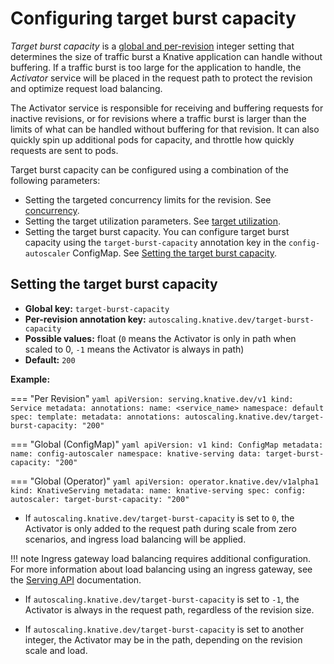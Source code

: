 # Configuring target burst capacity

_Target burst capacity_ is a [global and per-revision](../autoscaling/autoscaler-types.md#global-versus-per-revision-settings) integer setting that determines the size of traffic burst a Knative application can handle without buffering.
If a traffic burst is too large for the application to handle, the _Activator_ service will be placed in the request path to protect the revision and optimize request load balancing.

The Activator service is responsible for receiving and buffering requests for inactive revisions, or for revisions where a traffic burst is larger than the limits of what can be handled without buffering for that revision. It can also quickly spin up additional pods for capacity, and throttle how quickly requests are sent to pods.

Target burst capacity can be configured using a combination of the following parameters:

- Setting the targeted concurrency limits for the revision. See [concurrency](../autoscaling/concurrency.md).
- Setting the target utilization parameters. See [target utilization](../autoscaling/concurrency.md#target-utilization).
- Setting the target burst capacity. You can configure target burst capacity using the `target-burst-capacity` annotation key in the `config-autoscaler` ConfigMap. See [Setting the target burst capacity](#setting-the-target-burst-capacity).

## Setting the target burst capacity

- **Global key:** `target-burst-capacity`
- **Per-revision annotation key:** `autoscaling.knative.dev/target-burst-capacity`
- **Possible values:** float (`0` means the Activator is only in path when scaled to 0, `-1` means the Activator is always in path)
- **Default:** `200`

**Example:**

=== "Per Revision"
    ```yaml
    apiVersion: serving.knative.dev/v1
    kind: Service
    metadata:
      annotations:
      name: <service_name>
      namespace: default
    spec:
      template:
        metadata:
          annotations:
            autoscaling.knative.dev/target-burst-capacity: "200"
    ```

=== "Global (ConfigMap)"
    ```yaml
    apiVersion: v1
    kind: ConfigMap
    metadata:
      name: config-autoscaler
      namespace: knative-serving
    data:
      target-burst-capacity: "200"
    ```

=== "Global (Operator)"
    ```yaml
    apiVersion: operator.knative.dev/v1alpha1
    kind: KnativeServing
    metadata:
      name: knative-serving
    spec:
      config:
        autoscaler:
          target-burst-capacity: "200"
    ```




- If `autoscaling.knative.dev/target-burst-capacity` is set to `0`, the Activator is only added to the request path during scale from zero scenarios, and ingress load balancing will be applied.

!!! note
    Ingress gateway load balancing requires additional configuration. For more information about load balancing using an ingress gateway, see the [Serving API](../../reference/api/serving-api.md) documentation.

- If `autoscaling.knative.dev/target-burst-capacity` is set to `-1`, the Activator is always in the request path, regardless of the revision size.

- If `autoscaling.knative.dev/target-burst-capacity` is set to another integer, the Activator may be in the path, depending on the revision scale and load.
